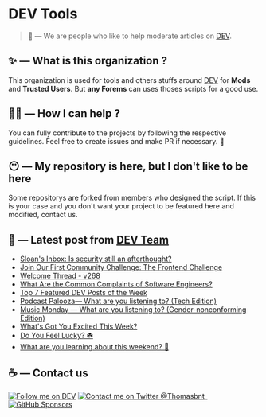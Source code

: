 # DEV Tools

> 🔧 — We are people who like to help moderate articles on [DEV](https://dev.to).

## ✨ — What is this organization ?

This organization is used for tools and others stuffs around [DEV](https://dev.to) for **Mods** and **Trusted Users**. But __any Forems__ can uses thoses scripts for a good use.


## 💪🏼 — How I can help ?

You can fully contribute to the projects by following the respective guidelines. Feel free to create issues and make PR if necessary. 🎉

## 😶 — My repository is here, but I don't like to be here

Some repositorys are forked from members who designed the script. If this is your case and you don't want your project to be featured here and modified, contact us.

## 📝 — Latest post from [DEV Team](https://dev.to/devteam)

<!-- BLOG-POST-LIST:START -->
- [Sloan&#39;s Inbox: Is security still an afterthought?](https://dev.to/devteam/sloans-inbox-is-security-still-an-afterthought-48ln)
- [Join Our First Community Challenge: The Frontend Challenge](https://dev.to/devteam/join-our-first-community-challenge-the-frontend-challenge-8be)
- [Welcome Thread - v268](https://dev.to/devteam/welcome-thread-v268-2p0f)
- [What Are the Common Complaints of Software Engineers?](https://dev.to/devteam/what-are-the-common-complaints-of-software-engineers-2k6a)
- [Top 7 Featured DEV Posts of the Week](https://dev.to/devteam/top-7-featured-dev-posts-of-the-week-nmg)
- [Podcast Palooza— What are you listening to? &lpar;Tech Edition&rpar;](https://dev.to/devteam/podcast-palooza-what-are-you-listening-to-tech-edition-1eib)
- [Music Monday — What are you listening to? &lpar;Gender-nonconforming Edition&rpar;](https://dev.to/devteam/music-monday-what-are-you-listening-to-gender-nonconforming-edition-3oi5)
- [What&#39;s Got You Excited This Week?](https://dev.to/devteam/whats-got-you-excited-this-week-2332)
- [Do You Feel Lucky? ☘️](https://dev.to/devteam/do-you-feel-lucky-2b7n)
- [What are you learning about this weekend? 🧠](https://dev.to/devteam/what-are-you-learning-about-this-weekend-355j)
<!-- BLOG-POST-LIST:END -->


## ☕ — Contact us

[![Follow me on DEV](https://img.shields.io/badge/dev.to-%2308090A.svg?&style=for-the-badge&logo=dev.to&logoColor=white&alt=devto)](https://dev.to/thomasbnt)
[![Contact me on Twitter @Thomasbnt_](https://img.shields.io/badge/Contact%20me%20on%20Twitter-%231DA1F2.svg?&style=for-the-badge&logo=twitter&logoColor=white&alt=twitter)](https://twitter.com/messages/1142357270-1142357270?text=Hello,%20I%20contact%20you%20from%20devtotools%20&recipient_id=1142357270) [![GitHub Sponsors](https://img.shields.io/badge/Sponsor%20me-%23EA54AE.svg?&style=for-the-badge&logo=github-sponsors&logoColor=white)](https://github.com/sponsors/thomasbnt)


